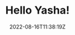 ---
title: "Hello Yasha!"
date: 2022-08-16T11:38:19Z
draft: false
cover: "Yasha.jpeg"
useRelativeCover: true
---